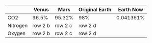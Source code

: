 | | Venus  | Mars |Original Earth | Earth Now |
| ------------- | ------------- | ------------- | ------------- |------------- |
| CO2 | 96.5% | 95.32%  | 98% | 0.041361%|
| Nitrogen | row 2 b  | row 2 c | row 2 d |
| Oxygen | row 2 b  | row 2 c | row 2 d |



